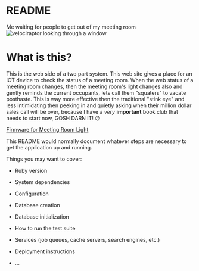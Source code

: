 # README
Me waiting for people to get out of my meeting room  
![velociraptor looking through a window](https://media.giphy.com/media/8M8qPus8Tf9IY/giphy.gif)

# What is this?
This is the web side of a two part system. This web site gives a place for an IOT device to check the status of a meeting room.  When the web status of a meeting room changes, then the meeting room's light changes also and gently reminds the current occupants, lets call them "squaters" to vacate posthaste.  This is way more effective then the traditional "stink eye" and less intimidating then peeking in and quietly asking when their million dollar sales call will be over, because I have a *very* **important** book club that needs to start now, GOSH DARN IT! 😠

[Firmware for Meeting Room Light](https://github.com/Jonathan75/meeting-room-notification-firmware)

This README would normally document whatever steps are necessary to get the
application up and running.

Things you may want to cover:

* Ruby version

* System dependencies

* Configuration

* Database creation

* Database initialization

* How to run the test suite

* Services (job queues, cache servers, search engines, etc.)

* Deployment instructions

* ...
